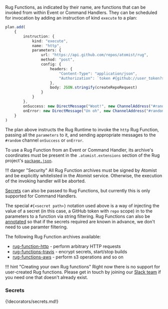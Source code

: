 Rug Functions, as indicated by their name, are functions that can be invoked
from within Event or Command Handlers. They can be scheduled for invocation by
adding an instruction of kind `execute` to a plan:

```typescript linenums="1"
plan.add(
    {
        instruction: {
            kind: "execute",
            name: "http",
            parameters: {
                url: "https://api.github.com/repos/atomist/rug",
                method: "post",
                config: {
                    headers: {
                        "Content-Type": "application/json",
                        "Authorization": `token #{github://user_token?scopes=repo}`,
                    },
                    body: JSON.stringify(createRepoRequest)
                }
            }
        },
        onSuccess: new DirectMessage("Woot!", new ChannelAddress("#random")),
        onError: new DirectMessage("Un oh", new ChannelAddress("#random"))
    }
)
```

The plan above instructs the Rug Runtime to invoke the `http` Rug Function,
passing all the `parameters` to it, and sending appropriate messages to the
`#random` channel `onSuccess` or `onError`.

To use a Rug Function from an Event or Command Handler, its archive's
coordinates must be present in the `.atomist.extensions` section of
the Rug project's [`package.json`][archives].

[archives]: /user-guide/rug/archives.md (Rug Archives)

!!! danger "Security"
    All Rug Function archives must be signed by Atomist and be explicitly
    whitelisted in the Atomist service. Otherwise, the execution of the invoking
    handler will be aborted.

[Secrets](#secrets) can also be passed to Rug Functions, but currently this is only supported
for Command Handlers.

The special `#{<secret path>}` notation used above is a way of injecting the value
of a secret (in this case, a GitHub token with `repo` scope) in to the parameters
to a function via string filtering. Rug Functions can also be [annotated][awsfn]
so that if the secrets required are known in advance, we don't need to use paramter
filtering.

[awsfn]: https://github.com/atomist/rug-functions-aws/blob/master/src/main/scala/com/atomist/rug/MirrorRepoToS3.scala#L40

The following Rug Function archives available:

-   [rug-function-http](https://github.com/atomist/rug-function-http) - perform arbitrary HTTP requests
-   [rug-functions-travis](https://github.com/atomist/rug-functions-travis) - encrypt secrets, start/stop builds
-   [rug-functions-aws](https://github.com/atomist/rug-functions-aws) - perform s3 operations and so on

!!! hint "Creating your own Rug functions"
    Right now there is no support for user-created Rug functions. Please get in
    touch by joining our [Slack team](https://join.atomist.com/) if you need one
    that doesn't already exist.

### Secrets

{!decorators/secrets.md!}
